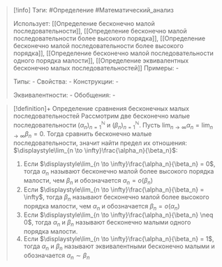 > [!info]
> Тэги: #Определение #Математический_анализ   
> 
> Использует: [[Определение бесконечно малой последовательности]], [[Определение бесконечно малой последовательности более высокого порядка]], [[Определение бесконечно малой последовательности более высокого порядкa]], [[Определение бесконечно малой последовательности одного порядка малости]], [[Определение эквивалентных бесконечно малых последовательностей]]
> Примеры: *-*
> 
> Типы: *-*
> Свойства: *-*
> Конструкции: *-*
> 
> Эквивалентности: *-*
> Обобщения: *-*

> [!definition]+ Определение сравнения бесконечных малых последовательностей
> Рассмотрим две бесконечно малые последовательности $(\alpha_n)_{n=1}^{\mathbb N}$ и $(\beta_n)_{n=1}^{\mathbb N}$. Пусть $\displaystyle\lim_{n \to \infty}\alpha_n = \lim_{n \to \infty}\beta_n = 0$. Тогда сравнить бесконечно малые последовательности, значит найти предел их отношения: $\displaystyle\lim_{n \to \infty}\frac{\alpha_n}{\beta_n}$:
> 1. Если $\displaystyle\lim_{n \to \infty}\frac{\alpha_n}{\beta_n} = 0$, тогда $\alpha_n$ называют бесконечно малой более высокого порядка малости, чем $\beta_n$ и обозначается $\alpha_n=o\Big(\beta_n\Big)$
> 2. Если $\displaystyle\lim_{n \to \infty}\frac{\alpha_n}{\beta_n} = \infty$, тогда $\beta_n$ называют бесконечно малой более высокого порядка малости, чем $\alpha_n$ и обозначается $\beta_n=o\Big(\alpha_n\Big)$
> 3. Если $\displaystyle\lim_{n \to \infty}\frac{\alpha_n}{\beta_n} \neq 0$, тогда $\alpha_n$ и $\beta_n$ называют бесконечно малыми одного порядка малости. 
> 4. Если $\displaystyle\lim_{n \to \infty}\frac{\alpha_n}{\beta_n} = 1$, тогда $\alpha_n$ и $\beta_n$ называют эквивалентными бесконечно малыми и обозначается $\alpha_n \sim \beta_n$